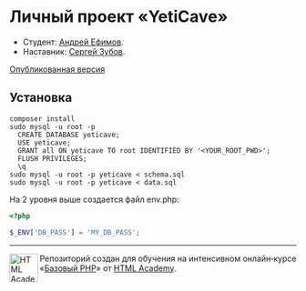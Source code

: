 # Личный проект «YetiCave»

* Студент: [Андрей Ефимов](https://up.htmlacademy.ru/php/3/user/367335).
* Наставник: [Сергей Зубов](https://htmlacademy.ru/profile/serj).

[Опубликованная версия](https://yeticave.efiand.ru)

## Установка

```
composer install
sudo mysql -u root -p
  CREATE DATABASE yeticave;
  USE yeticave;
  GRANT all ON yeticave TO root IDENTIFIED BY '<YOUR_ROOT_PWD>';
  FLUSH PRIVILEGES;
  \q
sudo mysql -u root -p yeticave < schema.sql
sudo mysql -u root -p yeticave < data.sql
```

На 2 уровня выше создается файл env.php:

```php
<?php

$_ENV['DB_PASS'] = 'MY_DB_PASS';
```

---

<a href="https://htmlacademy.ru/intensive/adaptive"><img align="left" width="50" height="50" alt="HTML Academy" src="https://up.htmlacademy.ru/static/img/intensive/adaptive/logo-for-github.svg"></a>

Репозиторий создан для обучения на интенсивном онлайн‑курсе «[Базовый PHP](https://htmlacademy.ru/intensive/php)» от [HTML Academy](https://htmlacademy.ru).
